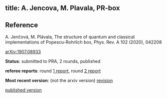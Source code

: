 title: A. Jencova, M. Plavala, PR-box
---
## Reference

A. Jenčová, M. Plávala, The structure of quantum and classical implementations of Popescu-Rohrlich box, Phys. Rev. A 102 (2020), 042208  

[arXiv:1907.08933](https://arxiv.org/abs/1907.08933)


**Status**: submitted to PRA, 2 rounds, published

**referee reports**: round [1 report](jencova2020thestructure/report_1.pdf), 
 round [2 report](jencova2020thestructure/report_2.pdf)

**Most recent version**: (not the arxiv version) [revision](jencova2020thestructure/prboxreview2_1.pdf)

[published version](jencova2020thestructure/published.pdf)
